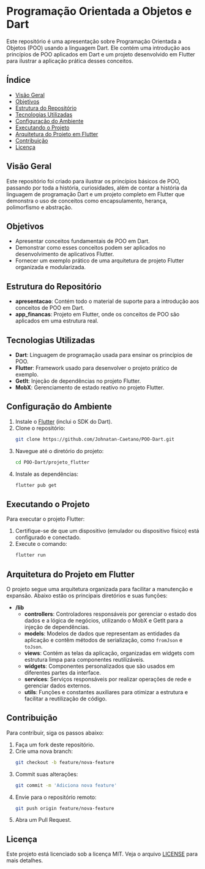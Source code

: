 
# Programação Orientada a Objetos e Dart

Este repositório é uma apresentação sobre Programação Orientada a Objetos (POO) usando a linguagem Dart. Ele contém uma introdução aos princípios de POO aplicados em Dart e um projeto desenvolvido em Flutter para ilustrar a aplicação prática desses conceitos.

## Índice

- [Visão Geral](#visão-geral)
- [Objetivos](#objetivos)
- [Estrutura do Repositório](#estrutura-do-repositório)
- [Tecnologias Utilizadas](#tecnologias-utilizadas)
- [Configuração do Ambiente](#configuração-do-ambiente)
- [Executando o Projeto](#executando-o-projeto)
- [Arquitetura do Projeto em Flutter](#arquitetura-do-projeto-em-flutter)
- [Contribuição](#contribuição)
- [Licença](#licença)

## Visão Geral

Este repositório foi criado para ilustrar os princípios básicos de POO, passando por toda a história, curiosidades, além de contar a história da linguagem de programação Dart e um projeto completo em Flutter que demonstra o uso de conceitos como encapsulamento, herança, polimorfismo e abstração.

## Objetivos

- Apresentar conceitos fundamentais de POO em Dart.
- Demonstrar como esses conceitos podem ser aplicados no desenvolvimento de aplicativos Flutter.
- Fornecer um exemplo prático de uma arquitetura de projeto Flutter organizada e modularizada.

## Estrutura do Repositório

- **apresentacao**: Contém todo o material de suporte para a introdução aos conceitos de POO em Dart.
- **app_financas**: Projeto em Flutter, onde os conceitos de POO são aplicados em uma estrutura real.

## Tecnologias Utilizadas

- **Dart**: Linguagem de programação usada para ensinar os princípios de POO.
- **Flutter**: Framework usado para desenvolver o projeto prático de exemplo.
- **GetIt**: Injeção de dependências no projeto Flutter.
- **MobX**: Gerenciamento de estado reativo no projeto Flutter.

## Configuração do Ambiente

1. Instale o [Flutter](https://flutter.dev/docs/get-started/install) (inclui o SDK do Dart).
2. Clone o repositório:
   ```bash
   git clone https://github.com/Johnatan-Caetano/POO-Dart.git
   ```
3. Navegue até o diretório do projeto:
   ```bash
   cd POO-Dart/projeto_flutter
   ```
4. Instale as dependências:
   ```bash
   flutter pub get
   ```

## Executando o Projeto

Para executar o projeto Flutter:

1. Certifique-se de que um dispositivo (emulador ou dispositivo físico) está configurado e conectado.
2. Execute o comando:
   ```bash
   flutter run
   ```

## Arquitetura do Projeto em Flutter

O projeto segue uma arquitetura organizada para facilitar a manutenção e expansão. Abaixo estão os principais diretórios e suas funções:

- **/lib**
    - **controllers**: Controladores responsáveis por gerenciar o estado dos dados e a lógica de negócios, utilizando o MobX e GetIt para a injeção de dependências.
    - **models**: Modelos de dados que representam as entidades da aplicação e contêm métodos de serialização, como `fromJson` e `toJson`.
    - **views**: Contém as telas da aplicação, organizadas em widgets com estrutura limpa para componentes reutilizáveis.
    - **widgets**: Componentes personalizados que são usados em diferentes partes da interface.
    - **services**: Serviços responsáveis por realizar operações de rede e gerenciar dados externos.
    - **utils**: Funções e constantes auxiliares para otimizar a estrutura e facilitar a reutilização de código.

## Contribuição

Para contribuir, siga os passos abaixo:

1. Faça um fork deste repositório.
2. Crie uma nova branch:
   ```bash
   git checkout -b feature/nova-feature
   ```
3. Commit suas alterações:
   ```bash
   git commit -m 'Adiciona nova feature'
   ```
4. Envie para o repositório remoto:
   ```bash
   git push origin feature/nova-feature
   ```
5. Abra um Pull Request.

## Licença

Este projeto está licenciado sob a licença MIT. Veja o arquivo [LICENSE](LICENSE) para mais detalhes.
